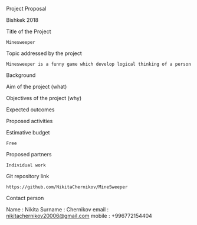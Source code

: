  



Project Proposal

Bishkek 2018

 
Title of the Project

	Minesweeper
	   
Topic addressed by the project

	Minesweeper is a funny game which develop logical thinking of a person	 
  
Background

		   
Aim of the project (what)

		   
Objectives of the project (why)

		   
Expected outcomes

		   
Proposed activities

		   
Estimative budget

	Free	   

Proposed partners

	Individual work	
   
Git repository link

	https://github.com/NikitaChernikov/MineSweeper	
   
Contact person

Name      : Nikita
Surname : Chernikov
email       : nikitachernikov20006@gmail.com
mobile    :  +996772154404	 
